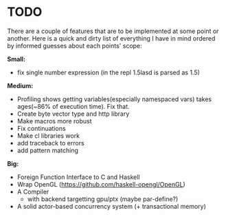 # TODO

There are a couple of features that are to be implemented at some point or another.
Here is a quick and dirty list of everything I have in mind ordered by informed guesses
about each points' scope:

**Small:**
* fix single number expression (in the repl 1.5lasd is parsed as 1.5)

**Medium:**
* Profiling shows getting variables(especially namespaced vars) takes ages(~86% of execution time). Fix that.
* Create byte vector type and http library
* Make macros more robust
* Fix continuations
* Make cl libraries work
* add traceback to errors
* add pattern matching

**Big:**
* Foreign Function Interface to C and Haskell
* Wrap OpenGL (https://github.com/haskell-opengl/OpenGL)
* A Compiler
  - with backend targetting gpu/ptx (maybe par-define?)
* A solid actor-based concurrency system (+ transactional memory)

